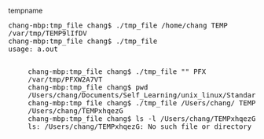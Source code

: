 tempname
<pre>
chang-mbp:tmp_file chang$ ./tmp_file /home/chang TEMP
/var/tmp/TEMP9lIfDV
chang-mbp:tmp_file chang$ ./tmp_file
usage: a.out <dir> <prefix>
chang-mbp:tmp_file chang$ ./tmp_file "" PFX
/var/tmp/PFXW2A7VT
chang-mbp:tmp_file chang$ pwd
/Users/chang/Documents/Self_Learning/unix_linux/StandardIO_Lib/tmp_file
chang-mbp:tmp_file chang$ ./tmp_file /Users/chang/ TEMP
/Users/chang/TEMPxhqezG
chang-mbp:tmp_file chang$ ls -l /Users/chang/TEMPxhqezG
ls: /Users/chang/TEMPxhqezG: No such file or directory
</pre>